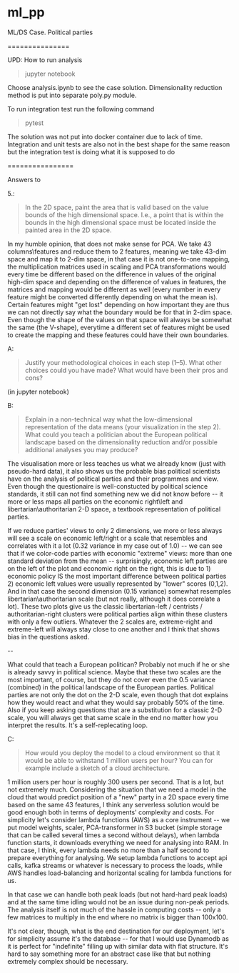 # ml_pp
ML/DS Case. Political parties

===============

UPD:
How to run analysis
> jupyter notebook

Choose analysis.ipynb to see the case solution. Dimensionality reduction method is put into separate poly.py module.

To run integration test run the following command
> pytest

The solution was not put into docker container due to lack of time. Integration and unit tests are also not in the best shape for the same reason but the integration test is doing what it is supposed to do

================

Answers to 

5.:

> In the 2D space, paint the area that is valid based on the value bounds of the high dimensional space. I.e., a point that is within the bounds in the high dimensional space must be located inside the painted area in the 2D space.

In my humble opinion, that does not make sense for PCA. We take 43 columns\features and reduce them to 2 features, meaning we take 43-dim space and map it to 2-dim space, in that case it is not one-to-one mapping, the multiplication matrices used in scaling and PCA transformations would every time be different based on the difference in values of the original high-dim space and depending on the difference of values in features, the matrices and mapping would be different as well (every number in every feature might be converted differently depending on what the mean is). Certain features might "get lost" depending on how important they are thus we can not directly say what the boundary would be for that in 2-dim space. Even though the shape of the values on that space will always be somewhat the same (the V-shape), everytime a different set of features might be used to create the mapping and these features could have their own boundaries.

A: 
> Justify your methodological choices in each step (1–5). What other choices could you have made? What would have been their pros and cons?

(in jupyter notebook)

B: 
> Explain in a non-technical way what the low-dimensional representation of the data means (your visualization in the step 2). What could you teach a politician about the European political landscape based on the dimensionality reduction and/or possible additional analyses you may produce?

The visualisation more or less teaches us what we already know (just with pseudo-hard data), it also shows us the probable bias political scientists have on the analysis of political parties and their programmes and view. Even though the questionaire is well-constucted by political science standards, it still can not find something new we did not know before -- it more or less maps all parties on the economic right\left and libertarian\authoritarian 2-D space, a textbook representation of political parties. 

If we reduce parties' views to only 2 dimensions, we more or less always will see a scale on economic left/right or a scale that resembles and correlates with it a lot (0.32 variance in my case out of 1.0) -- we can see that if we color-code parties with economic "extreme" views: more than one standard deviation from the mean -- surprisingly, economic left parties are on the left of the plot and economic right on the right, this is due to 1) economic policy IS the most important difference between political parties 2) economic left values were usually represented by "lower" scores (0,1,2). And in that case the second dimension (0.15 variance) somewhat resemples libertarian\authoritarian scale (but not really, although it does correlate a lot). These two plots give us the classic libertarian-left / centrists / authoritarian-right clusters were political parties align within these clusters with only a few outliers. Whatever the 2 scales are, extreme-right and extreme-left will always stay close to one another and I think that shows bias in the questions asked.

--

What could that teach a European politican? Probably not much if he or she is already savvy in political science. Maybe that these two scales are the most important, of course, but they do not cover even the 0.5 variance (combined) in the political landscape of the European parties. Political parties are not only the dot on the 2-D scale, even though that dot explains how they would react and what they would say probably 50% of the time. Also if you keep asking questions that are a substitution for a classic 2-D scale, you will always get that same scale in the end no matter how you interpret the results. It's a self-replecating loop.

C:
> How would you deploy the model to a cloud environment so that it would be able to withstand 1 million users per hour? You can for example include a sketch of a cloud architecture.

1 million users per hour is roughly 300 users per second. That is a lot, but not extremely much. Considering the situation that we need a model in the cloud that would predict position of a "new" party in a 2D space every time based on the same 43 features, I think any serverless solution would be good enough both in terms of deployments' complexity and costs. For simplicity let's consider lambda functions (AWS) as a core instrument -- we put model weights, scaler, PCA-transformer in S3 bucket (simple storage that can be called several times a second without delays), when lambda function starts, it downloads everything we need for analysing into RAM. In that case, I think, every lambda needs no more than a half second to prepare everything for analysing. We setup lambda functions to accept api calls, kafka streams or whatever is necessary to process the loads, while AWS handles load-balancing and horizontal scaling for lambda functions for us. 

In that case we can handle both peak loads (but not hard-hard peak loads) and at the same time idling would not be an issue during non-peak periods. The analysis itself is not much of the hassle in computing costs -- only a few matrices to multiply in the end where no matrix is bigger than 100x100. 

It's not clear, though, what is the end destination for our deployment, let's for simplicity assume it's the database -- for that I would use Dynamodb as it is perfect for "indefinite" filling up with similar data with flat structure. It's hard to say something more for an abstract case like that but nothing extremely complex should be necessary.
